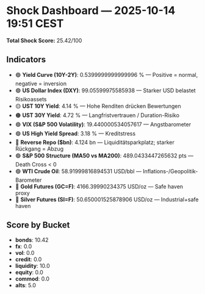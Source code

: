# Shock Dashboard — 2025-10-14 19:51 CEST
**Total Shock Score:** 25.42/100

## Indicators
- 🟢 **Yield Curve (10Y-2Y)**: 0.5399999999999996 % — Positive = normal, negative = inversion
- 🟢 **US Dollar Index (DXY)**: 99.05599975585938  — Starker USD belastet Risikoassets
- 🟡 **UST 10Y Yield**: 4.14 % — Hohe Renditen drücken Bewertungen
- 🟠 **UST 30Y Yield**: 4.72 % — Langfristvertrauen / Duration-Risiko
- 🟢 **VIX (S&P 500 Volatility)**: 19.440000534057617  — Angstbarometer
- 🟢 **US High Yield Spread**: 3.18 % — Kreditstress
- 🔴 **Reverse Repo ($bn)**: 4.124 bn — Liquiditätsparkplatz; starker Rückgang = Abzug
- 🟢 **S&P 500 Structure (MA50 vs MA200)**: 489.0433447265632 pts — Death Cross < 0
- 🟢 **WTI Crude Oil**: 58.91999816894531 USD/bbl — Inflations-/Geopolitik-Barometer
- 🔴 **Gold Futures (GC=F)**: 4166.39990234375 USD/oz — Safe haven proxy
- 🔴 **Silver Futures (SI=F)**: 50.650001525878906 USD/oz — Industrial+safe haven

## Score by Bucket
- **bonds**: 10.42
- **fx**: 0.0
- **vol**: 0.0
- **credit**: 0.0
- **liquidity**: 10.0
- **equity**: 0.0
- **commod**: 0.0
- **alts**: 5.0